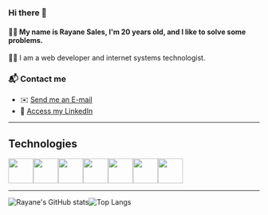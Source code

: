 ### Hi there 👋

#### 👩‍💻 My name is Rayane Sales, I'm 20 years old, and I like to solve some problems.

👩‍🎓 I am a web developer and internet systems technologist.

### 📬 Contact me
- ✉️ [Send me an E-mail](salesrayane11@outlook.com)
- 🪪 [Access my LinkedIn](www.linkedin.com/in/salesrayane11)

---

## Technologies

<img src="https://cdn.jsdelivr.net/gh/devicons/devicon@latest/icons/javascript/javascript-original.svg" width="50px"/><img src="https://cdn.jsdelivr.net/gh/devicons/devicon@latest/icons/typescript/typescript-original.svg" width="50px"/><img src="https://cdn.jsdelivr.net/gh/devicons/devicon@latest/icons/nodejs/nodejs-original.svg" width="50px"/><img src="https://cdn.jsdelivr.net/gh/devicons/devicon@latest/icons/fastify/fastify-original.svg"  width="50px"/><img src="https://cdn.jsdelivr.net/gh/devicons/devicon@latest/icons/express/express-original.svg"  width="50px"/><img src="https://cdn.jsdelivr.net/gh/devicons/devicon@latest/icons/java/java-original.svg"  width="50px"/><img src="https://cdn.jsdelivr.net/gh/devicons/devicon@latest/icons/docker/docker-plain-wordmark.svg" width="50px"/>

---
![Rayane's GitHub stats](https://github-readme-stats.vercel.app/api?username=rayaninha&show_icons=true&theme=dracula)![Top Langs](https://github-readme-stats.vercel.app/api/top-langs/?username=rayaninha&hide_progress=true)
